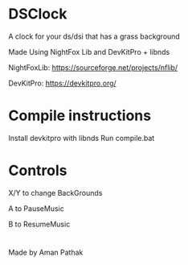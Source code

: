 # DSClock
A clock for your ds/dsi that has a grass background

Made Using NightFox Lib and DevKitPro + libnds

NightFoxLib: https://sourceforge.net/projects/nflib/

DevKitPro: https://devkitpro.org/

# Compile instructions

Install devkitpro with libnds
Run compile.bat


# Controls

X/Y to change BackGrounds

A to PauseMusic

B to ResumeMusic

#

Made by Aman Pathak
